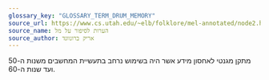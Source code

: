 ```yaml
---
glossary_key: "GLOSSARY_TERM_DRUM_MEMORY"
source_url: https://www.cs.utah.edu/~elb/folklore/mel-annotated/node2.html#SECTION00020000000000000000
source_name: הערות לסיפור על מל
source_author: אריק ברונוונד
---
```


מתקן מגנטי לאחסון מידע אשר היה בשימוש נרחב בתעשיית המחשבים משנות ה-50 ועד שנות ה-60.
